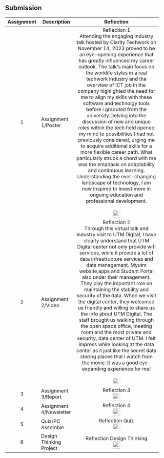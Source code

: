 ## Submission
| Assignment | Description  | Reflection |
| :-----: |  ------ | :-----: | 
| 1 | Assignment 1/Poster | Reflection 1 <br>Attending the engaging industry talk hosted by Clarity Techwork on November 14, 2023 proved to be an eye-opening experience that has greatly influenced my career outlook. The talk's main focus on the worklife styles in a real techwork industry and the overview of ICT job in the company highlighted the need for me to align my skills with these software and technolgy tools before i graduted from the university.Delving into the discussion of new and unique roles within the tech field opened my mind to possibilities I had not previously considered, urging me to acquire additional skills for a more flexible career path. What particularly struck a chord with me was the emphasis on adaptability and continuous learning. Understanding the ever-changing landscape of technology, I am now inspired to invest more in ongoing education and professional development.</br><br> <a href="https://github.com/miqbaltariq/SECP1513/tree/main/SECP1513-04/TechLe/CHANG WEI LAM/Assignment 1" > <img src="https://github.com/drshahizan/software-engineering/blob/main/project/project/sec01/curiousity/img/document1.png?raw=true" width="24px" height="24px" ></a> </br> | 
| 2 | Assignment 2/Video | Reflection 2 <br>Through this virtual talk and industry visit to UTM Digital, I have clearly understand that UTM Digital center not only provide wifi services, while it provide a lot of data infrastructure services and data management. Myutm website,apps and Student Portal also under their management. They play the important role on maintaining the stability and security of the data. When we visit the digital center, they welcomed us friendly and willing to share us the info about UTM Digital. The staff brought us walking through the open space office, meeting room and the most private and security, data center of UTM. I felt impress while looking at the data center as it just like the secret data storing places that i watch from the movie. It was a good eye-expanding experience for me!</br><br> <a href="https://github.com/miqbaltariq/SECP1513/tree/main/SECP1513-04/TechLe/CHANG WEI LAM/Assignment 2" > <img src="https://github.com/drshahizan/software-engineering/blob/main/project/project/sec01/curiousity/img/document1.png?raw=true" width="24px" height="24px" ></a>  </br> | 
| 3 | Assignment 3/Report | Reflection 3 <br><a href="https://github.com/miqbaltariq/SECP1513/tree/main/SECP1513-04/TechLe/CHANG WEI LAM/Assignment 3" > <img src="https://github.com/drshahizan/software-engineering/blob/main/project/project/sec01/curiousity/img/document1.png?raw=true" width="24px" height="24px" ></a> </br> | 
| 4 | Assignment 4/Newsletter | Reflection 4 <br> <a href="https://github.com/miqbaltariq/SECP1513/tree/main/SECP1513-04/TechLe/CHANG WEI LAM/Assignment 4" > <img src="https://github.com/drshahizan/software-engineering/blob/main/project/project/sec01/curiousity/img/document1.png?raw=true" width="24px" height="24px" ></a> </br>|
| 5 | Quiz/PC Assemble | Reflection Quiz <br> <a href="https://github.com/miqbaltariq/SECP1513/tree/main/SECP1513-04/TechLe/CHANG WEI LAM/Quiz PC Assemble" > <img src="https://github.com/drshahizan/software-engineering/blob/main/project/project/sec01/curiousity/img/document1.png?raw=true" width="24px" height="24px" ></a> |
| 6 | Design Thinking Project | Reflection Design Thinking <br> <a href="https://github.com/miqbaltariq/SECP1513/tree/main/SECP1513-04/TechLe/CHANG WEI LAM/Design Thinking Project" > <img src="https://github.com/drshahizan/software-engineering/blob/main/project/project/sec01/curiousity/img/document1.png?raw=true" width="24px" height="24px" ></a> </br> |

